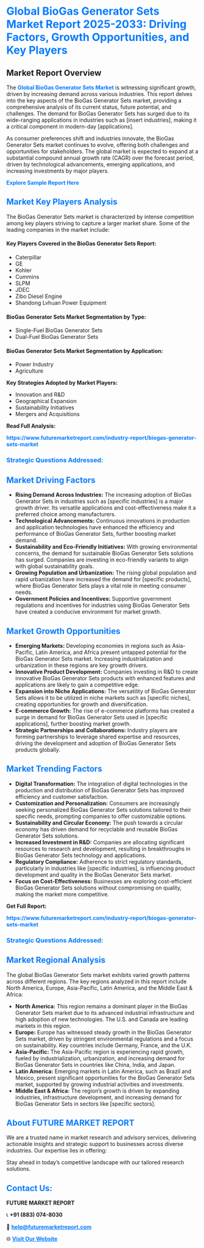 <h1 style="color: #007BFF;">Global BioGas Generator Sets Market Report 2025-2033: Driving Factors, Growth Opportunities, and Key Players</h1>

<section id="overview">
<h2>Market Report Overview</h2>
<p>The <a href="https://www.futuremarketreport.com/industry-report/biogas-generator-sets-market" style="color: #007BFF; text-decoration: none;"><strong>Global BioGas Generator Sets Market</strong></a> is witnessing significant growth, driven by increasing demand across various industries. This report delves into the key aspects of the BioGas Generator Sets market, providing a comprehensive analysis of its current status, future potential, and challenges. The demand for BioGas Generator Sets has surged due to its wide-ranging applications in industries such as [insert industries], making it a critical component in modern-day [applications].</p>
<p>As consumer preferences shift and industries innovate, the BioGas Generator Sets market continues to evolve, offering both challenges and opportunities for stakeholders. The global market is expected to expand at a substantial compound annual growth rate (CAGR) over the forecast period, driven by technological advancements, emerging applications, and increasing investments by major players.</p>
</section>

<section id="overview">
<p><a href="https://www.futuremarketreport.com/request-sample/reportId=83074" style="color: #007BFF; text-decoration: none;"><strong>Explore Sample Report Here</strong></a></p>
</section>

<section id="key-players">
<h2 style="color: #007BFF;">Market Key Players Analysis</h2>
<p>The BioGas Generator Sets market is characterized by intense competition among key players striving to capture a larger market share. Some of the leading companies in the market include:</p>
<h4>Key Players Covered in the BioGas Generator Sets Report:</h4>
<ul><li>Caterpillar</li><li>GE</li><li>Kohler</li><li>Cummins</li><li>SLPM</li><li>JDEC</li><li>Zibo Diesel Engine</li><li>Shandong Lvhuan Power Equipment</li></ul>
<h4>BioGas Generator Sets Market Segmentation by Type:</h4>
<ul><li>Single-Fuel BioGas Generator Sets</li><li>Dual-Fuel BioGas Generator Sets</li></ul>

<h4>BioGas Generator Sets Market Segmentation by Application:</h4>
<ul><li>Power Industry</li><li>Agriculture</li></ul>
<p><strong>Key Strategies Adopted by Market Players:</strong></p>
<ul>
<li>Innovation and R&D</li>
<li>Geographical Expansion</li>
<li>Sustainability Initiatives</li>
<li>Mergers and Acquisitions</li>
</ul>
</section>

<section>
<p><strong>Read Full Analysis: </strong></p><a href="https://www.futuremarketreport.com/industry-report/biogas-generator-sets-market" style="color: #007BFF; text-decoration: none;"><strong>https://www.futuremarketreport.com/industry-report/biogas-generator-sets-market</strong></a>
<h3 style="color: #007BFF;">Strategic Questions Addressed:</h3>
</section>

<section id="driving-factors">
<h2 style="color: #007BFF;">Market Driving Factors</h2>
<ul>
<li><strong>Rising Demand Across Industries:</strong> The increasing adoption of BioGas Generator Sets in industries such as [specific industries] is a major growth driver. Its versatile applications and cost-effectiveness make it a preferred choice among manufacturers.</li>
<li><strong>Technological Advancements:</strong> Continuous innovations in production and application technologies have enhanced the efficiency and performance of BioGas Generator Sets, further boosting market demand.</li>
<li><strong>Sustainability and Eco-Friendly Initiatives:</strong> With growing environmental concerns, the demand for sustainable BioGas Generator Sets solutions has surged. Companies are investing in eco-friendly variants to align with global sustainability goals.</li>
<li><strong>Growing Population and Urbanization:</strong> The rising global population and rapid urbanization have increased the demand for [specific products], where BioGas Generator Sets plays a vital role in meeting consumer needs.</li>
<li><strong>Government Policies and Incentives:</strong> Supportive government regulations and incentives for industries using BioGas Generator Sets have created a conducive environment for market growth.</li>
</ul>
</section>

<section id="growth-opportunities">
<h2 style="color: #007BFF;">Market Growth Opportunities</h2>
<ul>
<li><strong>Emerging Markets:</strong> Developing economies in regions such as Asia-Pacific, Latin America, and Africa present untapped potential for the BioGas Generator Sets market. Increasing industrialization and urbanization in these regions are key growth drivers.</li>
<li><strong>Innovative Product Development:</strong> Companies investing in R&D to create innovative BioGas Generator Sets products with enhanced features and applications are likely to gain a competitive edge.</li>
<li><strong>Expansion into Niche Applications:</strong> The versatility of BioGas Generator Sets allows it to be utilized in niche markets such as [specific niches], creating opportunities for growth and diversification.</li>
<li><strong>E-commerce Growth:</strong> The rise of e-commerce platforms has created a surge in demand for BioGas Generator Sets used in [specific applications], further boosting market growth.</li>
<li><strong>Strategic Partnerships and Collaborations:</strong> Industry players are forming partnerships to leverage shared expertise and resources, driving the development and adoption of BioGas Generator Sets products globally.</li>
</ul>
</section>

<section id="trending-factors">
<h2 style="color: #007BFF;">Market Trending Factors</h2>
<ul>
<li><strong>Digital Transformation:</strong> The integration of digital technologies in the production and distribution of BioGas Generator Sets has improved efficiency and customer satisfaction.</li>
<li><strong>Customization and Personalization:</strong> Consumers are increasingly seeking personalized BioGas Generator Sets solutions tailored to their specific needs, prompting companies to offer customizable options.</li>
<li><strong>Sustainability and Circular Economy:</strong> The push towards a circular economy has driven demand for recyclable and reusable BioGas Generator Sets solutions.</li>
<li><strong>Increased Investment in R&D:</strong> Companies are allocating significant resources to research and development, resulting in breakthroughs in BioGas Generator Sets technology and applications.</li>
<li><strong>Regulatory Compliance:</strong> Adherence to strict regulatory standards, particularly in industries like [specific industries], is influencing product development and quality in the BioGas Generator Sets market.</li>
<li><strong>Focus on Cost-Effectiveness:</strong> Businesses are exploring cost-efficient BioGas Generator Sets solutions without compromising on quality, making the market more competitive.</li>
</ul>
</section>

<section>
<p><strong>Get Full Report: </strong></p><a href="https://www.futuremarketreport.com/industry-report/biogas-generator-sets-market" style="color: #007BFF; text-decoration: none;"><strong>https://www.futuremarketreport.com/industry-report/biogas-generator-sets-market</strong></a>
<h3 style="color: #007BFF;">Strategic Questions Addressed:</h3>
</section>


<section id="regional-analysis">
<h2 style="color: #007BFF;">Market Regional Analysis</h2>
<p>The global BioGas Generator Sets market exhibits varied growth patterns across different regions. The key regions analyzed in this report include North America, Europe, Asia-Pacific, Latin America, and the Middle East & Africa:</p>
<ul>
<li><strong>North America:</strong> This region remains a dominant player in the BioGas Generator Sets market due to its advanced industrial infrastructure and high adoption of new technologies. The U.S. and Canada are leading markets in this region.</li>
<li><strong>Europe:</strong> Europe has witnessed steady growth in the BioGas Generator Sets market, driven by stringent environmental regulations and a focus on sustainability. Key countries include Germany, France, and the U.K.</li>
<li><strong>Asia-Pacific:</strong> The Asia-Pacific region is experiencing rapid growth, fueled by industrialization, urbanization, and increasing demand for BioGas Generator Sets in countries like China, India, and Japan.</li>
<li><strong>Latin America:</strong> Emerging markets in Latin America, such as Brazil and Mexico, present significant opportunities for the BioGas Generator Sets market, supported by growing industrial activities and investments.</li>
<li><strong>Middle East & Africa:</strong> The region’s growth is driven by expanding industries, infrastructure development, and increasing demand for BioGas Generator Sets in sectors like [specific sectors].</li>
</ul>
</section>

<footer>
<h2 style="color: #007BFF;">About FUTURE MARKET REPORT</h2>
<p>We are a trusted name in market research and advisory services, delivering actionable insights and strategic support to businesses across diverse industries. Our expertise lies in offering:</p>

<p>Stay ahead in today’s competitive landscape with our tailored research solutions.</p>

<h2 style="color: #007BFF;">Contact Us:</h2>
<p><strong>FUTURE MARKET REPORT</strong></p>
<p>📞 <strong>+91 (883) 074-8030</strong></p>
<p>📧 <strong><a href="mailto:help@futuremarketreport.com" style="color: #007BFF;">help@futuremarketreport.com</a></strong></p>
<p>🌐 <strong><a href="https://www.futuremarketreport.com/" style="color: #007BFF;">Visit Our Website</a></strong></p>
</footer>